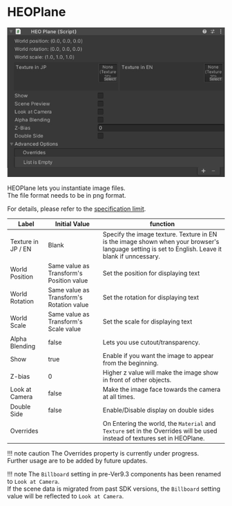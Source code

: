 # HEOPlane

![HEOPlane_1](img/HEOPlane_1.jpg)

HEOPlane lets you instantiate image files.  
The file format needs to be in png format.

For details, please refer to the [specification limit](../WorldMakingGuide/UnityGuidelines.md).

|  Label | Initial Value | function |
| ----   | ---- | ---- |
| Texture in JP / EN | Blank | Specify the image texture. Texture in EN is the image shown when your browser's language setting is set to English. Leave it blank if unncessary.  |
| World Position | Same value as Transform's Position value | Set the position for displaying text |
| World Rotation | Same value as Transform's Rotation value | Set the rotation for displaying text |
| World Scale | Same value as Transform's Scale value | Set the scale for displaying text |
| Alpha Blending | false| Lets you use cutout/transparency. |
| Show | true | Enable if you want the image to appear from the beginning. |
| Z-bias | 0 | Higher z value will make the image show in front of other objects. |
| Look at Camera | false | Make the image face towards the camera at all times. |
| Double Side | false | Enable/Disable display on double sides |
| Overrides | | On Entering the world, the `Material` and `Texture` set in the Overrides will be used instead of textures set in HEOPlane. |

!!! note caution
    The Overrides property is currently under progress.<br>
    Further usage are to be added by future updates.

!!! note
    The `Billboard` setting in pre-Ver9.3 components has been renamed to `Look at Camera`.<br>
    If the scene data is migrated from past SDK versions, the `Billboard` setting value will be reflected to `Look at Camera`.